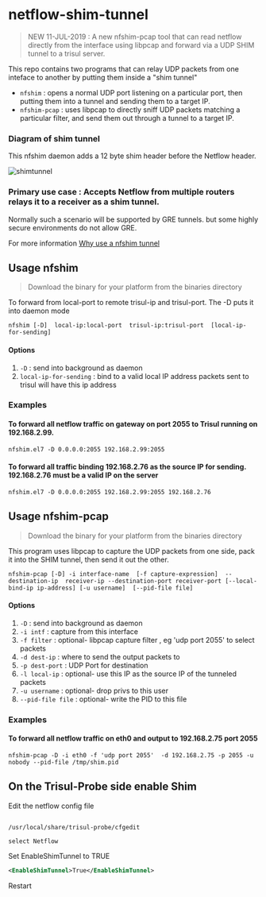 # netflow-shim-tunnel

> NEW 11-JUL-2019 :   A new nfshim-pcap tool that can read netflow directly from the interface using
>                     libpcap and forward via a UDP SHIM tunnel to a trisul server.

This repo contains two programs that can relay UDP packets from one inteface to another by putting them inside a "shim tunnel"


* `nfshim` :  opens a normal UDP port listening on a particular port, then putting them into a tunnel and sending them to a target IP.
* `nfshim-pcap` :  uses libpcap to directly sniff UDP packets matching a particular filter, and send them out through a tunnel to a target IP.

### Diagram of shim tunnel

This nfshim daemon adds a 12 byte shim header before the Netflow header. 

![shimtunnel](nfshim.png)

### Primary use case : Accepts Netflow from multiple routers relays it to a receiver as a shim tunnel.

Normally such a scenario will be supported by GRE tunnels. but some highly secure environments do not allow GRE. 

For more information [Why use a nfshim tunnel](https://www.trisul.org/devzone/doku.php/hardware:shimtunnelintro)



## Usage  nfshim 

> Download the binary for your platform from the binaries directory

To forward from local-port to remote trisul-ip and trisul-port. The -D puts it into daemon mode


````
nfshim [-D]  local-ip:local-port  trisul-ip:trisul-port  [local-ip-for-sending]
````

#### Options

  1.  `-D` :  send into background as daemon
  2.  `local-ip-for-sending` : bind to a valid local IP address packets sent to trisul  will have this ip address 

### Examples 

#### To forward all netflow traffic on gateway on port 2055 to Trisul running on 192.168.2.99. 

````
nfshim.el7 -D 0.0.0.0:2055 192.168.2.99:2055
````

#### To forward all traffic binding  192.168.2.76  as the source IP for sending. 192.168.2.76 must be a valid IP on the server 

````
nfshim.el7 -D 0.0.0.0:2055 192.168.2.99:2055 192.168.2.76
````

## Usage  nfshim-pcap

> Download the binary for your platform from the binaries directory

This program uses libpcap to capture the UDP packets from one side, pack it into the SHIM tunnel, then send it out the other.



````
nfshim-pcap [-D] -i interface-name  [-f capture-expression]  --destination-ip  receiver-ip --destination-port receiver-port [--local-bind-ip ip-address] [-u username]  [--pid-file file]
````

#### Options

  1.  `-D` :  send into background as daemon
  2.  `-i intf` :  capture from this interface 
  3.  `-f filter` :  optional- libpcap capture filter , eg 'udp port 2055' to select packets
  4.  `-d dest-ip` :  where to send the output packets  to
  4.  `-p dest-port` :  UDP Port for destination 
  4.  `-l local-ip` :  optional- use this IP as the source IP of the tunneled packets
  4.  `-u username` :  optional- drop privs to this user
  4.  `--pid-file file` :  optional- write the PID to this file 


### Examples 

#### To forward all netflow traffic on eth0 and output to 192.168.2.75 port  2055

````
nfshim-pcap -D -i eth0 -f 'udp port 2055'  -d 192.168.2.75 -p 2055 -u nobody --pid-file /tmp/shim.pid 
````


## On the Trisul-Probe side enable Shim


Edit the netflow config file 

```

/usr/local/share/trisul-probe/cfgedit

select Netflow 

```

Set EnableShimTunnel to TRUE 

````xml
<EnableShimTunnel>True</EnableShimTunnel>
````


Restart 

